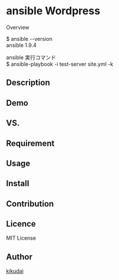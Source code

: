 ansible Wordpress
====

Overview

$ ansible --version  
ansible 1.9.4

ansible 実行コマンド  
$ ansible-playbook -i test-server site.yml -k

## Description

## Demo

## VS. 

## Requirement

## Usage

## Install

## Contribution

## Licence

MIT License

## Author

[kikudai](https://github.com/kikudai)

